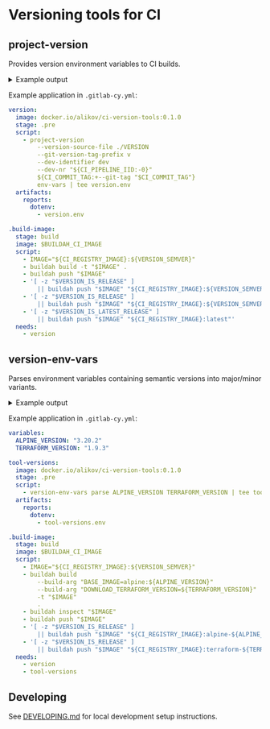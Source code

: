 # Versioning tools for CI

## project-version

Provides version environment variables to CI builds.

<details>
<summary>Example output</summary>

```
$ cat VERSION
0.2.7

$ project-version --version-source-file VERSION --dev-nr 12345 env-vars
VERSION_SEMVER=0.2.7-dev.12345
VERSION_SEMVER_MAJOR=0
VERSION_SEMVER_MINOR=0.2
VERSION_IS_PRE_RELEASE=1

$ project-version --version-source-file VERSION --dev-nr 12345 --git-tag v0.2.7 env-vars
VERSION_SEMVER=0.2.7
VERSION_SEMVER_MAJOR=0
VERSION_SEMVER_MINOR=0.2
VERSION_IS_RELEASE=1
VERSION_IS_LATEST_RELEASE=1

$ git checkout v0.2.6
Note: switching to 'v0.2.6'.

$ cat VERSION
0.2.6

$ project-version --version-source-file VERSION --dev-nr 12345 --git-tag v0.2.6 env-vars
VERSION_SEMVER=0.2.6
VERSION_SEMVER_MAJOR=0
VERSION_SEMVER_MINOR=0.2
VERSION_IS_RELEASE=1

$ project-version --version-source-file VERSION --dev-nr 12345 --git-tag v9.9.9 env-vars
ERROR:ci_version_tools.project:Version 0.2.7 in the version source does not match the version 9.9.9 in the Git tag

$ echo $?
1
```

</details>

Example application in `.gitlab-cy.yml`:

```yaml
version:
  image: docker.io/alikov/ci-version-tools:0.1.0
  stage: .pre
  script:
    - project-version
        --version-source-file ./VERSION
        --git-version-tag-prefix v
        --dev-identifier dev
        --dev-nr "${CI_PIPELINE_IID:-0}"
        ${CI_COMMIT_TAG:+--git-tag "$CI_COMMIT_TAG"}
        env-vars | tee version.env
  artifacts:
    reports:
      dotenv:
        - version.env

.build-image:
  stage: build
  image: $BUILDAH_CI_IMAGE
  script:
    - IMAGE="${CI_REGISTRY_IMAGE}:${VERSION_SEMVER}"
    - buildah build -t "$IMAGE" .
    - buildah push "$IMAGE"
    - '[ -z "$VERSION_IS_RELEASE" ]
        || buildah push "$IMAGE" "${CI_REGISTRY_IMAGE}:${VERSION_SEMVER_MAJOR}"'
    - '[ -z "$VERSION_IS_RELEASE" ]
        || buildah push "$IMAGE" "${CI_REGISTRY_IMAGE}:${VERSION_SEMVER_MINOR}"'
    - '[ -z "$VERSION_IS_LATEST_RELEASE" ]
        || buildah push "$IMAGE" "${CI_REGISTRY_IMAGE}:latest"'
  needs:
    - version

```

## version-env-vars

Parses environment variables containing semantic versions into major/minor variants.

<details>
<summary>Example output</summary>

```
$ export ALPINE_VERSION=3.20.2
$ export TERRAFORM_VERSION=1.9.3
$ version-env-vars parse ALPINE_VERSION TERRAFORM_VERSION
ALPINE_VERSION_MAJOR=3
ALPINE_VERSION_MINOR=3.20
TERRAFORM_VERSION_MAJOR=1
TERRAFORM_VERSION_MINOR=1.9
```

</details>

Example application in `.gitlab-cy.yml`:

```yaml
variables:
  ALPINE_VERSION: "3.20.2"
  TERRAFORM_VERSION: "1.9.3"

tool-versions:
  image: docker.io/alikov/ci-version-tools:0.1.0
  stage: .pre
  script:
    - version-env-vars parse ALPINE_VERSION TERRAFORM_VERSION | tee tool-versions.env
  artifacts:
    reports:
      dotenv:
        - tool-versions.env

.build-image:
  stage: build
  image: $BUILDAH_CI_IMAGE
  script:
    - IMAGE="${CI_REGISTRY_IMAGE}:${VERSION_SEMVER}"
    - buildah build
        --build-arg "BASE_IMAGE=alpine:${ALPINE_VERSION}"
        --build-arg "DOWNLOAD_TERRAFORM_VERSION=${TERRAFORM_VERSION}"
        -t "$IMAGE"
        .
    - buildah inspect "$IMAGE"
    - buildah push "$IMAGE"
    - '[ -z "$VERSION_IS_RELEASE" ]
        || buildah push "$IMAGE" "${CI_REGISTRY_IMAGE}:alpine-${ALPINE_VERSION_MINOR}"'
    - '[ -z "$VERSION_IS_RELEASE" ]
        || buildah push "$IMAGE" "${CI_REGISTRY_IMAGE}:terraform-${TERRAFORM_VERSION_MINOR}"'
  needs:
    - version
    - tool-versions

```

## Developing

See [DEVELOPING.md](DEVELOPING.md) for local development setup instructions.
